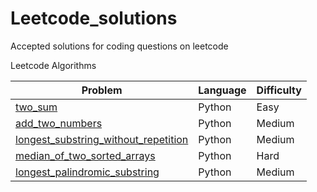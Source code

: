 # Leetcode_solutions
Accepted solutions for coding questions on leetcode

Leetcode Algorithms

Problem| Language | Difficulty
-------|----------|------------
[two_sum](https://github.com/Marcus-Jon/Leetcode_solutions/blob/master/solutions/1_two_sum.py)|Python|Easy
[add_two_numbers](https://github.com/Marcus-Jon/Leetcode_solutions/blob/master/solutions/2_add_two_numbers.py)|Python|Medium
[longest_substring_without_repetition](https://github.com/Marcus-Jon/Leetcode_solutions/blob/master/solutions/3_longest_string_without_rep.py)|Python|Medium
[median_of_two_sorted_arrays](https://github.com/Marcus-Jon/Leetcode_solutions/blob/master/solutions/4_median_of_two_sorted_arrays.py)|Python|Hard
[longest_palindromic_substring](https://github.com/Marcus-Jon/Leetcode_solutions/blob/master/solutions/5_wip.py)|Python|Medium
